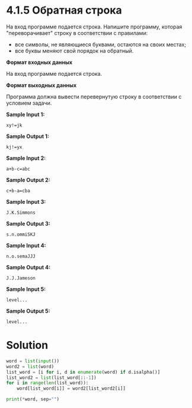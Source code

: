 # 4.1.5 Обратная строка

На вход программе подается строка. Напишите программу, которая "переворачивает" строку в соответствии с правилами:

* все символы, не являющиеся буквами, остаются на своих местах;
* все буквы меняют свой порядок на обратный.

**Формат входных данных**

На вход программе подается строка.

**Формат выходных данных**

Программа должна вывести перевернутую строку в соответствии с условием задачи.

**Sample Input 1:**

```
xy!=jk
```

**Sample Output 1:**

```
kj!=yx
```

**Sample Input 2:**

```
a+b-c=abc
```

**Sample Output 2:**

```
c+b-a=cba
```

**Sample Input 3:**

```
J.K.Simmons
```

**Sample Output 3:**

```
s.n.ommiSKJ
```

**Sample Input 4:**

```
n.o.semaJJJ
```

**Sample Output 4:**

```
J.J.Jameson
```

**Sample Input 5:**

```
level...
```

**Sample Output 5:**

```
level...
```

# Solution

```python
word = list(input())
word2 = list(word)
list_word = [i for i, d in enumerate(word) if d.isalpha()]
list_word2 = list(list_word[::-1])
for i in range(len(list_word)):
    word[list_word[i]] = word2[list_word2[i]]

print(*word, sep="")
```
